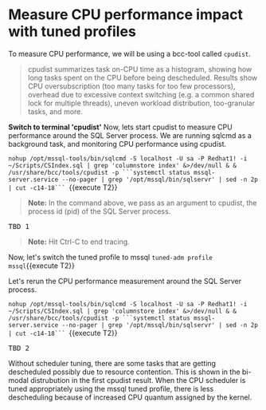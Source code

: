 # Measure CPU performance impact with tuned profiles

To measure CPU performance, we will be using a bcc-tool called `cpudist`. 

> cpudist summarizes task on-CPU time as a histogram, showing how long tasks spent on the CPU before being descheduled. Results show CPU oversubscription (too many tasks for too few processors), overhead due to excessive context switching (e.g. a common shared lock for multiple threads), uneven workload distribution, too-granular tasks, and more.

**Switch to terminal 'cpudist'**
Now, lets start cpudist to measure CPU performance around the SQL Server process. We are running sqlcmd as a background task, and monitoring CPU performance using cpudist.

`nohup /opt/mssql-tools/bin/sqlcmd -S localhost -U sa -P Redhat1! -i ~/Scripts/CSIndex.sql | grep 'columnstore index' &>/dev/null & & /usr/share/bcc/tools/cpudist -p ```systemctl status mssql-server.service --no-pager | grep '/opt/mssql/bin/sqlservr' | sed -n 2p | cut -c14-18``` `{{execute T2}}

>**Note:** In the command above, we pass as an argument to cpudist, the process id (pid) of the SQL Server process.

<pre class="file">
TBD 1
</pre>

>**Note:** Hit Ctrl-C to end tracing. 

Now, let's switch the tuned profile to mssql
`tuned-adm profile mssql`{{execute T2}}

Let's rerun the CPU performance measurement around the SQL Server process. 

`nohup /opt/mssql-tools/bin/sqlcmd -S localhost -U sa -P Redhat1! -i ~/Scripts/CSIndex.sql | grep 'columnstore index' &>/dev/null & & /usr/share/bcc/tools/cpudist -p ```systemctl status mssql-server.service --no-pager | grep '/opt/mssql/bin/sqlservr' | sed -n 2p | cut -c14-18``` `{{execute T2}}

<pre class="file">
TBD 2
</pre>

Without scheduler tuning, there are some tasks that are getting descheduled possibly due to resource contention. This is shown in the bi-modal distrubution in the first cpudist result. When the CPU scheduler is tuned appropriately using the mssql tuned profile, there is less descheduling because of increased CPU quantum assigned by the kernel.
